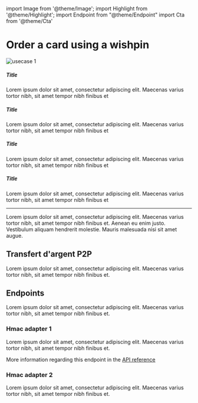 import Image from '@theme/Image';
import Highlight from '@theme/Highlight';
import Endpoint from "@theme/Endpoint"
import Cta from '@theme/Cta'

# Order a card using a wishpin

<Image src="docs/usecase-exemple-00.jpg" alt="usecase 1"/>

<Highlight>

##### Title

Lorem ipsum dolor sit amet, consectetur adipiscing elit. Maecenas varius tortor nibh, sit amet tempor nibh finibus et

</Highlight>

<Highlight type="tip">

##### Title

Lorem ipsum dolor sit amet, consectetur adipiscing elit. Maecenas varius tortor nibh, sit amet tempor nibh finibus et

</Highlight>

<Highlight type="caution">

##### Title

Lorem ipsum dolor sit amet, consectetur adipiscing elit. Maecenas varius tortor nibh, sit amet tempor nibh finibus et

</Highlight>

<Highlight type="danger">

##### Title

Lorem ipsum dolor sit amet, consectetur adipiscing elit. Maecenas varius tortor nibh, sit amet tempor nibh finibus et

</Highlight>

---

Lorem ipsum dolor sit amet, consectetur adipiscing elit. Maecenas varius tortor nibh, sit amet tempor nibh finibus et. Aenean eu enim justo. Vestibulum aliquam hendrerit molestie. Mauris malesuada nisi sit amet augue.

## Transfert d'argent P2P

Lorem ipsum dolor sit amet, consectetur adipiscing elit. Maecenas varius tortor nibh, sit amet tempor nibh finibus et.

## Endpoints

Lorem ipsum dolor sit amet, consectetur adipiscing elit. Maecenas varius tortor nibh, sit amet tempor nibh finibus et.

### Hmac adapter 1

Lorem ipsum dolor sit amet, consectetur adipiscing elit. Maecenas varius tortor nibh, sit amet tempor nibh finibus et.

More information regarding this endpoint in the [API reference](/api/api1)

<Endpoint apiUrl="/v1.0/migrationProxy" path="/api​/v1.0​/users​/{userid}​/kyc​/identitycontrol" method="post"/>

<!-- <Endpoint apiUrl="/v1.0/migrationProxy" path="​/api/v1.0/users/{userid}/cards/{id}" method="delete"/> -->

<Cta
  context="doc"
  ui="button"
  link="/api/api1"
  label="Try it out"
/>

### Hmac adapter 2

Lorem ipsum dolor sit amet, consectetur adipiscing elit. Maecenas varius tortor nibh, sit amet tempor nibh finibus et.
